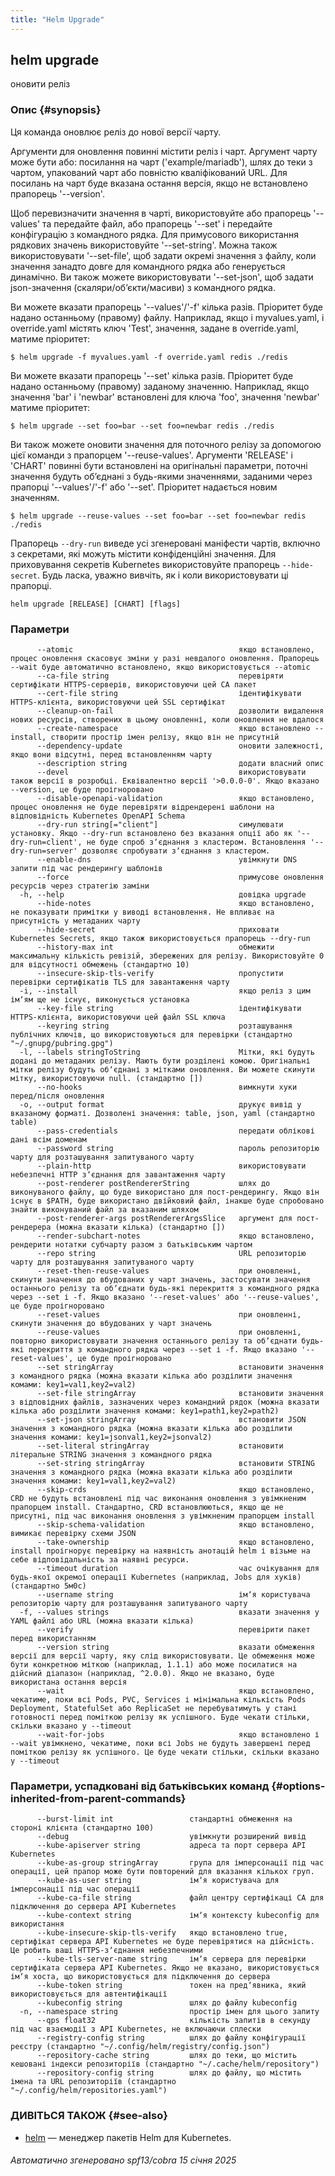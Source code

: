 ```yaml
---
title: "Helm Upgrade"
---
```


## helm upgrade

оновити реліз

### Опис {#synopsis}

Ця команда оновлює реліз до нової версії чарту.

Аргументи для оновлення повинні містити реліз і чарт. Аргумент чарту може бути або: посилання на чарт ('example/mariadb'), шлях до теки з чартом, упакований чарт або повністю кваліфікований URL. Для посилань на чарт буде вказана остання версія, якщо не встановлено прапорець '--version'.

Щоб перевизначити значення в чарті, використовуйте або прапорець '--values' та передайте файл, або прапорець '--set' і передайте конфігурацію з командного рядка. Для примусового використання рядкових значень використовуйте '--set-string'. Можна також використовувати '--set-file', щоб задати окремі значення з файлу, коли значення занадто довге для командного рядка або генерується динамічно. Ви також можете використовувати '--set-json', щоб задати json-значення (скаляри/обʼєкти/масиви) з командного рядка.

Ви можете вказати прапорець '--values'/'-f' кілька разів. Пріоритет буде надано останньому (правому) файлу. Наприклад, якщо і myvalues.yaml, і override.yaml містять ключ 'Test', значення, задане в override.yaml, матиме пріоритет:

```shell
$ helm upgrade -f myvalues.yaml -f override.yaml redis ./redis
```

Ви можете вказати прапорець '--set' кілька разів. Пріоритет буде надано останньому (правому) заданому значенню. Наприклад, якщо значення 'bar' і 'newbar' встановлені для ключа 'foo', значення 'newbar' матиме пріоритет:

```shell
$ helm upgrade --set foo=bar --set foo=newbar redis ./redis
```

Ви також можете оновити значення для поточного релізу за допомогою цієї команди з прапорцем '--reuse-values'. Аргументи 'RELEASE' і 'CHART' повинні бути встановлені на оригінальні параметри, поточні значення будуть обʼєднані з будь-якими значеннями, заданими через прапорці '--values'/'-f' або '--set'. Пріоритет надається новим значенням.

```shell
$ helm upgrade --reuse-values --set foo=bar --set foo=newbar redis ./redis
```

Прапорець `--dry-run` виведе усі згенеровані маніфести чартів, включно з секретами, які можуть містити конфіденційні значення. Для приховування секретів Kubernetes використовуйте прапорець `--hide-secret`. Будь ласка, уважно вивчіть, як і коли використовувати ці прапорці.

```shell
helm upgrade [RELEASE] [CHART] [flags]
```

### Параметри

```none
      --atomic                                     якщо встановлено, процес оновлення скасовує зміни у разі невдалого оновлення. Прапорець --wait буде автоматично встановлено, якщо використовується --atomic
      --ca-file string                             перевіряти сертифікати HTTPS-серверів, використовуючи цей CA пакет
      --cert-file string                           ідентифікувати HTTPS-клієнта, використовуючи цей SSL сертифікат
      --cleanup-on-fail                            дозволити видалення нових ресурсів, створених в цьому оновленні, коли оновлення не вдалося
      --create-namespace                           якщо встановлено --install, створити простір імен релізу, якщо він не присутній
      --dependency-update                          оновити залежності, якщо вони відсутні, перед встановленням чарту
      --description string                         додати власний опис
      --devel                                      використовувати також версії в розробці. Еквівалентно версії '>0.0.0-0'. Якщо вказано --version, це буде проігноровано
      --disable-openapi-validation                 якщо встановлено, процес оновлення не буде перевіряти відрендерені шаблони на відповідність Kubernetes OpenAPI Schema
      --dry-run string[="client"]                  симулювати установку. Якщо --dry-run встановлено без вказання опції або як '--dry-run=client', не буде спроб зʼєднання з кластером. Встановлення '--dry-run=server' дозволяє спробувати зʼєднання з кластером.
      --enable-dns                                 увімкнути DNS запити під час рендерингу шаблонів
      --force                                      примусове оновлення ресурсів через стратегію заміни
  -h, --help                                       довідка upgrade
      --hide-notes                                 якщо встановлено, не показувати примітки у виводі встановлення. Не впливає на присутність у метаданих чарту
      --hide-secret                                приховати Kubernetes Secrets, якщо також використовується прапорець --dry-run
      --history-max int                            обмежити максимальну кількість ревізій, збережених для релізу. Використовуйте 0 для відсутності обмежень (стандартно 10)
      --insecure-skip-tls-verify                   пропустити перевірки сертифікатів TLS для завантаження чарту
  -i, --install                                    якщо реліз з цим імʼям ще не існує, виконується установка
      --key-file string                            ідентифікувати HTTPS-клієнта, використовуючи цей файл SSL ключа
      --keyring string                             розташування публічних ключів, що використовуються для перевірки (стандартно "~/.gnupg/pubring.gpg")
  -l, --labels stringToString                      Мітки, які будуть додані до метаданих релізу. Мають бути розділені комою. Оригінальні мітки релізу будуть обʼєднані з мітками оновлення. Ви можете скинути мітку, використовуючи null. (стандартно [])
      --no-hooks                                   вимкнути хуки перед/після оновлення
  -o, --output format                              друкує вивід у вказаному форматі. Дозволені значення: table, json, yaml (стандартно table)
      --pass-credentials                           передати облікові дані всім доменам
      --password string                            пароль репозиторію чарту для розташування запитуваного чарту
      --plain-http                                 використовувати небезпечні HTTP зʼєднання для завантаження чарту
      --post-renderer postRendererString           шлях до виконуваного файлу, що буде використано для пост-рендерингу. Якщо він існує в $PATH, буде використано двійковий файл, інакше буде спробовано знайти виконуваний файл за вказаним шляхом
      --post-renderer-args postRendererArgsSlice   аргумент для пост-рендерера (можна вказати кілька) (стандартно [])
      --render-subchart-notes                      якщо встановлено, рендерити нотатки субчарту разом з батьківським чартом
      --repo string                                URL репозиторію чарту для розташування запитуваного чарту
      --reset-then-reuse-values                    при оновленні, скинути значення до вбудованих у чарт значень, застосувати значення останнього релізу та обʼєднати будь-які перекриття з командного рядка через --set і -f. Якщо вказано '--reset-values' або '--reuse-values', це буде проігноровано
      --reset-values                               при оновленні, скинути значення до вбудованих у чарт значень
      --reuse-values                               при оновленні, повторно використовувати значення останнього релізу та обʼєднати будь-які перекриття з командного рядка через --set і -f. Якщо вказано '--reset-values', це буде проігноровано
      --set stringArray                            встановити значення з командного рядка (можна вказати кілька або розділити значення комами: key1=val1,key2=val2)
      --set-file stringArray                       встановити значення з відповідних файлів, зазначених через командний рядок (можна вказати кілька або розділити значення комами: key1=path1,key2=path2)
      --set-json stringArray                       встановити JSON значення з командного рядка (можна вказати кілька або розділити значення комами: key1=jsonval1,key2=jsonval2)
      --set-literal stringArray                    встановити літеральне STRING значення з командного рядка
      --set-string stringArray                     встановити STRING значення з командного рядка (можна вказати кілька або розділити значення комами: key1=val1,key2=val2)
      --skip-crds                                  якщо встановлено, CRD не будуть встановлені під час виконання оновлення з увімкненим прапорцем install. Стандартно, CRD встановлюються, якщо ще не присутні, під час виконання оновлення з увімкненим прапорцем install
      --skip-schema-validation                     якщо встановлено, вимикає перевірку схеми JSON
      --take-ownership                             якщо встановлено, install проігнорує перевірку на наявність анотацій helm і візьме на себе відповідальність за наявні ресурси.
      --timeout duration                           час очікування для будь-якої окремої операції Kubernetes (наприклад, Jobs для хуків) (стандартно 5м0с)
      --username string                            імʼя користувача репозиторію чарту для розташування запитуваного чарту
  -f, --values strings                             вказати значення у YAML файлі або URL (можна вказати кілька)
      --verify                                     перевірити пакет перед використанням
      --version string                             вказати обмеження версії для версії чарту, яку слід використовувати. Це обмеження може бути конкретною міткою (наприклад, 1.1.1) або може посилатися на дійсний діапазон (наприклад, ^2.0.0). Якщо не вказано, буде використана остання версія
      --wait                                       якщо встановлено, чекатиме, поки всі Pods, PVC, Services і мінімальна кількість Pods Deployment, StatefulSet або ReplicaSet не перебуватимуть у стані готовності перед поміткою релізу як успішного. Буде чекати стільки, скільки вказано у --timeout
      --wait-for-jobs                              якщо встановлено і --wait увімкнено, чекатиме, поки всі Jobs не будуть завершені перед поміткою релізу як успішного. Це буде чекати стільки, скільки вказано у --timeout
```

### Параметри, успадковані від батьківських команд {#options-inherited-from-parent-commands}

```none
      --burst-limit int                 стандартні обмеження на стороні клієнта (стандартно 100)
      --debug                           увімкнути розширений вивід
      --kube-apiserver string           адреса та порт сервера API Kubernetes
      --kube-as-group stringArray       група для імперсонації під час операції, цей прапор може бути повторений для вказання кількох груп.
      --kube-as-user string             імʼя користувача для імперсонації під час операції
      --kube-ca-file string             файл центру сертифікаці СА для підключення до сервера API Kubernetes
      --kube-context string             імʼя контексту kubeconfig для використання
      --kube-insecure-skip-tls-verify   якщо встановлено true, сертифікат сервера API Kubernetes не буде перевірятися на дійсність. Це робить ваші HTTPS-зʼєднання небезпечними
      --kube-tls-server-name string     імʼя сервера для перевірки сертифіката сервера API Kubernetes. Якщо не вказано, використовується імʼя хоста, що використовується для підключення до сервера
      --kube-token string               токен на предʼявника, який використовується для автентифікації
      --kubeconfig string               шлях до файлу kubeconfig
  -n, --namespace string                простір імен для цього запиту
      --qps float32                     кількість запитів в секунду під час взаємодії з API Kubernetes, не включаючи сплески
      --registry-config string          шлях до файлу конфігурації реєстру (стандартно "~/.config/helm/registry/config.json")
      --repository-cache string         шлях до теки, що містить кешовані індекси репозиторіїв (стандартно "~/.cache/helm/repository")
      --repository-config string        шлях до файлу, що містить імена та URL репозиторіїв (стандартно "~/.config/helm/repositories.yaml")
```

### ДИВІТЬСЯ ТАКОЖ {#see-also}

- [helm](helm.md) — менеджер пакетів Helm для Kubernetes.

###### Автоматично згенеровано spf13/cobra 15 січня 2025
